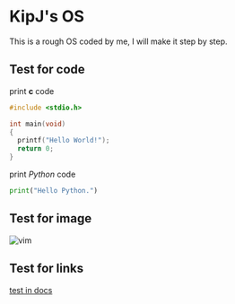 # KipJ's OS

This is a rough OS coded by me, I will make it step by step.

## Test for code

print **c** code

```c
#include <stdio.h>

int main(void)
{
  printf("Hello World!");
  return 0;
}
```

print *Python* code

```python
print("Hello Python.")
```

## Test for image

![vim](http://www.runoob.com/wp-content/uploads/2015/10/vi-vim-cheat-sheet-sch.gif)

## Test for links

[test in docs](https://github.com/KipJ/hellos/blob/master/docs/test.md)
